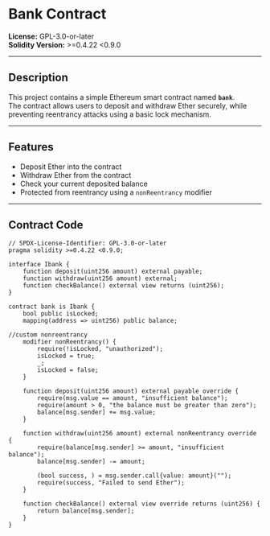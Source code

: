 # Bank Contract

**License:** GPL-3.0-or-later  
**Solidity Version:** >=0.4.22 <0.9.0  

---

## Description

This project contains a simple Ethereum smart contract named **`bank`**.  
The contract allows users to deposit and withdraw Ether securely, while preventing reentrancy attacks using a basic lock mechanism.

---

## Features

- Deposit Ether into the contract
- Withdraw Ether from the contract
- Check your current deposited balance
- Protected from reentrancy using a `nonReentrancy` modifier

---

## Contract Code

```solidity
// SPDX-License-Identifier: GPL-3.0-or-later
pragma solidity >=0.4.22 <0.9.0;

interface Ibank {
    function deposit(uint256 amount) external payable;
    function withdraw(uint256 amount) external;
    function checkBalance() external view returns (uint256);
}

contract bank is Ibank {
    bool public isLocked;
    mapping(address => uint256) public balance;

//custom nonreentrancy 
    modifier nonReentrancy() {
        require(!isLocked, "unauthorized");
        isLocked = true;
        _;
        isLocked = false;
    }

    function deposit(uint256 amount) external payable override {
        require(msg.value == amount, "insufficient balance");
        require(amount > 0, "the balance must be greater than zero");
        balance[msg.sender] += msg.value;
    }

    function withdraw(uint256 amount) external nonReentrancy override {
        require(balance[msg.sender] >= amount, "insufficient balance");
        balance[msg.sender] -= amount;

        (bool success, ) = msg.sender.call{value: amount}("");
        require(success, "Failed to send Ether");
    }

    function checkBalance() external view override returns (uint256) {
        return balance[msg.sender];
    }
}
